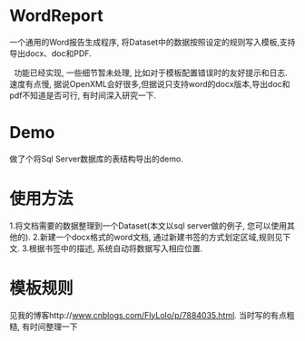 # WordReport
   一个通用的Word报告生成程序, 将Dataset中的数据按照设定的规则写入模板,支持导出docx、doc和PDF.
   
   功能已经实现, 一些细节暂未处理, 比如对于模板配置错误时的友好提示和日志.
   速度有点慢, 据说OpenXML会好很多,但据说只支持word的docx版本,导出doc和pdf不知道是否可行, 有时间深入研究一下.
   
   
# Demo
做了个将Sql Server数据库的表结构导出的demo.

# 使用方法
1.将文档需要的数据整理到一个Dataset(本文以sql server做的例子, 您可以使用其他的).
2.新建一个docx格式的word文档, 通过新建书签的方式划定区域,规则见下文.
3.根据书签中的描述, 系统自动将数据写入相应位置.

# 模板规则
  见我的博客http://www.cnblogs.com/FlyLolo/p/7884035.html. 当时写的有点粗糙, 有时间整理一下
